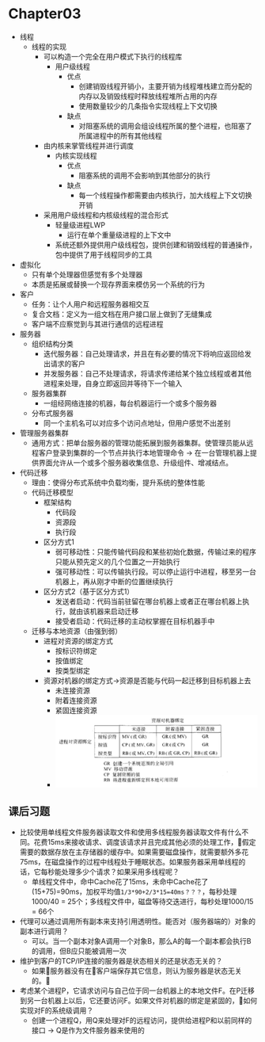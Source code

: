 # Chapter03

* 线程
    * 线程的实现
        * 可以构造一个完全在用户模式下执行的线程库
            * 用户级线程
                * 优点
                    * 创建销毁线程开销小，主要开销为线程堆栈建立而分配的内存以及销毁线程时释放线程堆所占用的内存
                    * 使用数量较少的几条指令实现线程上下文切换
                * 缺点
                    * 对阻塞系统的调用会组设线程所属的整个进程，也阻塞了所属进程中的所有其他线程
        * 由内核来掌管线程并进行调度
            * 内核实现线程
                * 优点
                    * 阻塞系统的调用不会影响到其他部分的执行
                * 缺点
                    * 每一个线程操作都需要由内核执行，加大线程上下文切换开销
        * 采用用户级线程和内核级线程的混合形式
            * 轻量级进程LWP
                * 运行在单个重量级进程的上下文中
            * 系统还额外提供用户级线程包，提供创建和销毁线程的普通操作，包中提供了用于线程同步的工具
* 虚拟化
    * 只有单个处理器但感觉有多个处理器
    * 本质是拓展或替换一个现存界面来模仿另一个系统的行为
* 客户
    * 任务：让个人用户和远程服务器相交互
    * 复合文档：定义为一组文档在用户接口层上做到了无缝集成
    * 客户端不应察觉到与其进行通信的远程进程
* 服务器
    * 组织结构分类
        * 迭代服务器：自己处理请求，并且在有必要的情况下将响应返回给发出请求的客户
        * 并发服务器：自己不处理请求，将请求传递给某个独立线程或者其他进程来处理，自身立即返回并等待下一个输入
    * 服务器集群
        * 一组经网络连接的机器，每台机器运行一个或多个服务器
    * 分布式服务器
        * 同一个主机名可以对应多个访问点地址，但用户感觉不出差别
* 管理服务器集群
    * 通用方式：把单台服务器的管理功能拓展到服务器集群。使管理员能从远程客户登录到集群的一个节点并执行本地管理命令 -> 在一台管理机器上提供界面允许从一个或多个服务器收集信息、升级组件、增减结点。
* 代码迁移
    * 理由：使得分布式系统中负载均衡，提升系统的整体性能
    * 代码迁移模型
        * 框架结构
            * 代码段
            * 资源段
            * 执行段
        * 区分方式1
            * 弱可移动性：只能传输代码段和某些初始化数据，传输过来的程序只能从预先定义的几个位置之一开始执行
            * 强可移动性：可以传输执行段。可以停止运行中进程，移至另一台机器上，再从刚才中断的位置继续执行
        * 区分方式2（基于区分方式1）
            * 发送者启动：代码当前驻留在哪台机器上或者正在哪台机器上执行，就由该机器来启动迁移
            * 接受者启动：代码迁移的主动权掌握在目标机器手中
    * 迁移与本地资源（由强到弱）
        * 进程对资源的绑定方式
            * 按标识符绑定
            * 按值绑定
            * 按类型绑定
        * 资源对机器的绑定方式->资源是否能与代码一起迁移到目标机器上去
            * 未连接资源
            * 附着连接资源
            * 紧固连接资源
            * ![](../../pictures/distribution_code_tie.PNG)

## 课后习题
* 比较使用单线程文件服务器读取文件和使用多线程服务器读取文件有什么不同。花费15ms来接收请求、调度该请求并且完成其他必须的处理工作，假定需要的数据存放在主存储器的缓存中。如果需要磁盘操作，就需要额外多花75ms，在磁盘操作的过程中线程处于睡眠状态。如果服务器采用单线程的话，它每秒能处理多少个请求？如果采用多线程呢？
    * 单线程文件中，命中Cache花了15ms，未命中Cache花了(15+75)=90ms，加权平均值`1/3*90+2/3*15=40ms？？？`，每秒处理1000/40 = 25个；多线程文件中，磁盘等待交迭进行，每秒处理1000/15 = 66个
* 代理可以通过调用所有副本来支持引用透明性。能否对（服务器端的）对象的副本进行调用？
    * 可以。当一个副本对象A调用一个对象B，那么A的每一个副本都会执行B的调用，但B应只能被调用一次
* 维护到客户的TCP/IP连接的服务器是状态相关的还是状态无关的？
    * 如果服务器没有在客户端保存其它信息，则认为服务器是状态无关的。
* 考虑某个进程P，它请求访问与自己位于同一台机器上的本地文件F。在P迁移到另一台机器上以后，它还要访问F。如果文件对机器的绑定是紧固的，如何实现对F的系统级调用？
    * 创建一个进程Q，用Q来处理对F的远程访问，提供给进程P和以前同样的接口 -> Q是作为文件服务器来使用的